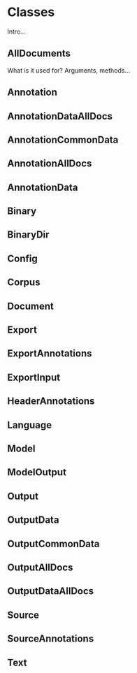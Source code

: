 # Classes
Intro...

## AllDocuments
What is it used for? Arguments, methods...

## Annotation
## AnnotationDataAllDocs
## AnnotationCommonData
## AnnotationAllDocs
## AnnotationData
## Binary
## BinaryDir
## Config
## Corpus
## Document
## Export
## ExportAnnotations
## ExportInput
## HeaderAnnotations
## Language
## Model
## ModelOutput
## Output
## OutputData
## OutputCommonData
## OutputAllDocs
## OutputDataAllDocs
## Source
## SourceAnnotations
## Text

